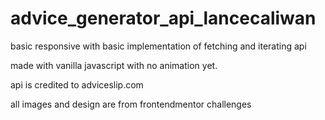 # advice_generator_api_lancecaliwan
basic responsive with basic implementation of fetching and iterating api 

made with vanilla javascript with no animation yet. 

api is credited to adviceslip.com

all images and design are from frontendmentor challenges
